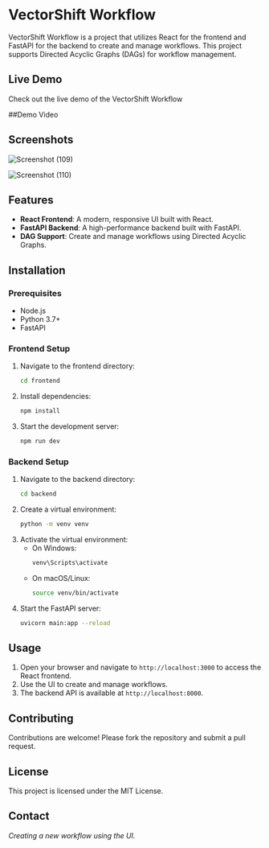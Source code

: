 # VectorShift Workflow

VectorShift Workflow is a project that utilizes React for the frontend and FastAPI for the backend to create and manage workflows. This project supports Directed Acyclic Graphs (DAGs) for workflow management.

## Live Demo

Check out the live demo of the VectorShift Workflow 

##Demo Video



## Screenshots



![Screenshot (109)](https://github.com/user-attachments/assets/863a565d-c9b8-4dd7-b4bd-e662c3a33330)



![Screenshot (110)](https://github.com/user-attachments/assets/72443449-1d97-4124-83e2-51af52b7926b)


## Features

- **React Frontend**: A modern, responsive UI built with React.
- **FastAPI Backend**: A high-performance backend built with FastAPI.
- **DAG Support**: Create and manage workflows using Directed Acyclic Graphs.

## Installation

### Prerequisites

- Node.js
- Python 3.7+
- FastAPI

### Frontend Setup

1. Navigate to the frontend directory:
    ```bash
    cd frontend
    ```
2. Install dependencies:
    ```bash
    npm install
    ```
3. Start the development server:
    ```bash
    npm run dev
    ```

### Backend Setup

1. Navigate to the backend directory:
    ```bash
    cd backend
    ```
2. Create a virtual environment:
    ```bash
    python -m venv venv
    ```
3. Activate the virtual environment:
    - On Windows:
        ```bash
        venv\Scripts\activate
        ```
    - On macOS/Linux:
        ```bash
        source venv/bin/activate
        ```
4. Start the FastAPI server:
    ```bash
    uvicorn main:app --reload
    ```

## Usage

1. Open your browser and navigate to `http://localhost:3000` to access the React frontend.
2. Use the UI to create and manage workflows.
3. The backend API is available at `http://localhost:8000`.

## Contributing

Contributions are welcome! Please fork the repository and submit a pull request.

## License

This project is licensed under the MIT License.

## Contact



*Creating a new workflow using the UI.*
